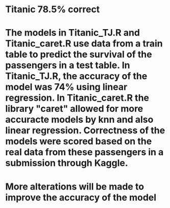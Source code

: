 # Titanic 78.5% correct
# The models in Titanic_TJ.R and Titanic_caret.R use data from a train table to predict the survival of the passengers in a test table. In Titanic_TJ.R, the accuracy of the model was 74% using linear regression. In Titanic_caret.R the library "caret" allowed for more accuracte models by knn and also linear regression. Correctness of the models were scored based on the real data from these passengers in a submission through Kaggle.
# More alterations will be made to improve the accuracy of the model
